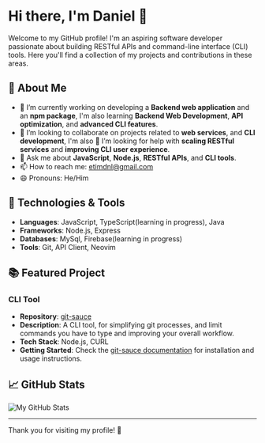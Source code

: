 # Hi there, I'm Daniel 👋

Welcome to my GitHub profile! I'm an aspiring software developer passionate about building RESTful APIs and command-line interface (CLI) tools. Here you'll find a collection of my projects and contributions in these areas.

## 🚀 About Me

- 🔭 I’m currently working on developing a **Backend web application** and an **npm package**, I'm also learning **Backend Web Development**,  **API optimization**, and **advanced CLI features**.
- 👯 I’m looking to collaborate on projects related to **web services**, and **CLI development**, I'm also 🤔 I’m looking for help with **scaling RESTful services** and **improving CLI user experience**.
- 💬 Ask me about **JavaScript**, **Node.js**, **RESTful APIs**, and **CLI tools**.
- 📫 How to reach me: [etimdnl@gmail.com](mailto:your-email@example.com)
- 😄 Pronouns: He/Him

## 🔧 Technologies & Tools

- **Languages**: JavaScript, TypeScript(learning in progress), Java
- **Frameworks**: Node.js, Express
- **Databases**: MySql, Firebase(learning in progress)
- **Tools**: Git, API Client, Neovim

## 📚 Featured Project

### CLI Tool
- **Repository**: [git-sauce](https://github.com/Dannys-notepad/git-sauce)
- **Description**: A CLI tool, for simplifying git processes, and limit commands you have to type and improving your overall workflow.
- **Tech Stack**: Node.js, CURL
- **Getting Started**: Check the [git-sauce documentation](https://github.com/Dannys-notepad/git-sauce#readme) for installation and usage instructions.

## 📈 GitHub Stats

![My GitHub Stats](https://github-readme-stats.vercel.app/api?username=Dannys-notepad&show_icons=true&hide_title=true&count_private=true&hide=prs)

---

Thank you for visiting my profile! 🌟
